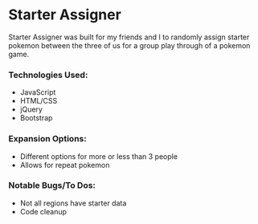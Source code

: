 # Starter Assigner

Starter Assigner was built for my friends and I to randomly assign starter pokemon between the three of us for a group play through of a pokemon game.  

### Technologies Used: 

* JavaScript
* HTML/CSS
* jQuery
* Bootstrap

### Expansion Options:

* Different options for more or less than 3 people
* Allows for repeat pokemon

### Notable Bugs/To Dos:

* Not all regions have starter data
* Code cleanup